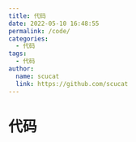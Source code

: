 ```yaml
---
title: 代码
date: 2022-05-10 16:48:55
permalink: /code/
categories: 
  - 代码
tags: 
  - 代码
author: 
  name: scucat
  link: https://github.com/scucat
---
```


# 代码